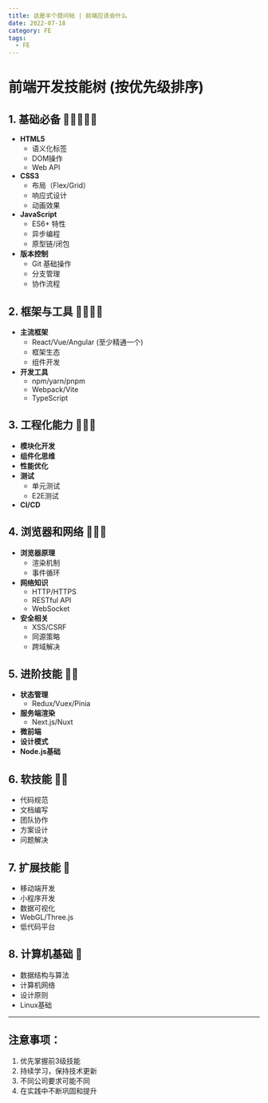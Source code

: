 ```yaml
---
title: 这是半个提问帖 | 前端应该会什么
date: 2022-07-18
category: FE
tags:
  - FE
---
```


<!-- more -->

# 前端开发技能树 (按优先级排序)

## 1. 基础必备 🌟🌟🌟🌟🌟
- **HTML5**
  - 语义化标签
  - DOM操作
  - Web API
- **CSS3**
  - 布局（Flex/Grid）
  - 响应式设计
  - 动画效果
- **JavaScript**
  - ES6+ 特性
  - 异步编程
  - 原型链/闭包
- **版本控制**
  - Git 基础操作
  - 分支管理
  - 协作流程

## 2. 框架与工具 🌟🌟🌟🌟
- **主流框架**
  - React/Vue/Angular (至少精通一个)
  - 框架生态
  - 组件开发
- **开发工具**
  - npm/yarn/pnpm
  - Webpack/Vite
  - TypeScript

## 3. 工程化能力 🌟🌟🌟
- **模块化开发**
- **组件化思维**
- **性能优化**
- **测试**
  - 单元测试
  - E2E测试
- **CI/CD**

## 4. 浏览器和网络 🌟🌟🌟
- **浏览器原理**
  - 渲染机制
  - 事件循环
- **网络知识**
  - HTTP/HTTPS
  - RESTful API
  - WebSocket
- **安全相关**
  - XSS/CSRF
  - 同源策略
  - 跨域解决

## 5. 进阶技能 🌟🌟
- **状态管理**
  - Redux/Vuex/Pinia
- **服务端渲染**
  - Next.js/Nuxt
- **微前端**
- **设计模式**
- **Node.js基础**

## 6. 软技能 🌟🌟
- 代码规范
- 文档编写
- 团队协作
- 方案设计
- 问题解决

## 7. 扩展技能 🌟
- 移动端开发
- 小程序开发
- 数据可视化
- WebGL/Three.js
- 低代码平台

## 8. 计算机基础 🌟
- 数据结构与算法
- 计算机网络
- 设计原则
- Linux基础

---

## 注意事项：

1. 优先掌握前3级技能
2. 持续学习，保持技术更新
3. 不同公司要求可能不同
4. 在实践中不断巩固和提升
